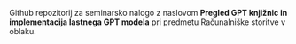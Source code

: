 Github repozitorij za seminarsko nalogo z naslovom **Pregled GPT knjižnic in implementacija lastnega GPT modela** pri predmetu Računalniške storitve v oblaku.
